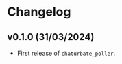 # Changelog

<!--next-version-placeholder-->

## v0.1.0 (31/03/2024)

- First release of `chaturbate_poller`.